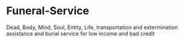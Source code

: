 # Funeral-Service
Dead, Body, Mind, Soul, Entity, Life, transportation and extermination assistance and burial service for low income and bad credit 
